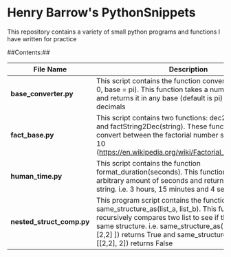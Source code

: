 # Henry Barrow's PythonSnippets
This repository contains a variety of small python programs and functions I have written for practice

##Contents:##

File Name | Description
----------|-------------
**base_converter.py** | This script contains the function converter(n, decimals = 0, base = pi). This function takes a number, n in base 10 and returns it in any base (default is pi) with optional x decimals
**fact_base.py** | This script contains two functions: dec2FactString(nb) and factString2Dec(string). These functions are used to convert between the factorial number systerm and base 10 (https://en.wikipedia.org/wiki/Factorial_number_system). 
**human_time.py** | This script contains the function format_duration(seconds). This function takes and arbitrary amount of seconds and returns an easy to read string. i.e. 3 hours, 15 minutes and 4 seconds.
**nested_struct_comp.py** | This program script contains the function same_structure_as(list_a, list_b). This function recursively compares two list to see if they share the same structure. i.e. same_structure_as([1,[1,1]] , [2,[2,2] ]) returns True and same_structure_as([1, [1,1]], [[2,2], 2]) returns False


